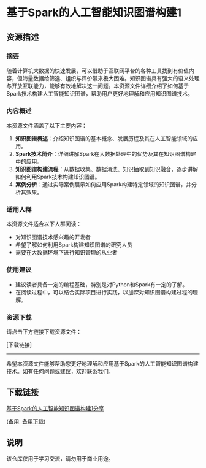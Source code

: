 # 基于Spark的人工智能知识图谱构建1

## 资源描述

### 摘要

随着计算机大数据的快速发展，可以借助于互联网平台的各种工具找到有价值内容，但海量数据给筛选、组织与评价带来极大困难。知识图谱具有强大的语义处理与开放互联能力，能够有效地解决这一问题。本资源文件详细介绍了如何基于Spark技术构建人工智能知识图谱，帮助用户更好地理解和应用知识图谱技术。

### 内容概述

本资源文件涵盖了以下主要内容：

1. **知识图谱概述**：介绍知识图谱的基本概念、发展历程及其在人工智能领域的应用。
2. **Spark技术简介**：详细讲解Spark在大数据处理中的优势及其在知识图谱构建中的应用。
3. **知识图谱构建流程**：从数据收集、数据清洗、知识抽取到知识融合，逐步讲解如何利用Spark技术构建知识图谱。
4. **案例分析**：通过实际案例展示如何应用Spark构建特定领域的知识图谱，并分析其效果。

### 适用人群

本资源文件适合以下人群阅读：

- 对知识图谱技术感兴趣的开发者
- 希望了解如何利用Spark构建知识图谱的研究人员
- 需要在大数据环境下进行知识管理的从业者

### 使用建议

- 建议读者具备一定的编程基础，特别是对Python和Spark有一定的了解。
- 在阅读过程中，可以结合实际项目进行实践，以加深对知识图谱构建过程的理解。

### 资源下载

请点击下方链接下载资源文件：

[下载链接]

---

希望本资源文件能够帮助您更好地理解和应用基于Spark的人工智能知识图谱构建技术。如有任何问题或建议，欢迎联系我们。

## 下载链接
[基于Spark的人工智能知识图谱构建1分享](https://pan.quark.cn/s/496ad5cf4df5) 

(备用: [备用下载](https://pan.baidu.com/s/1XqjUjWYQb7bAE833ZLI4CQ?pwd=1234))

## 说明

该仓库仅用于学习交流，请勿用于商业用途。
